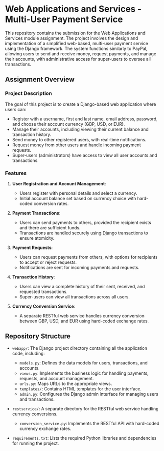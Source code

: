 # Web Applications and Services - Multi-User Payment Service

This repository contains the submission for the Web Applications and Services module assignment. The project involves the design and implementation of a simplified web-based, multi-user payment service using the Django framework. The system functions similarly to PayPal, allowing users to send and receive money, request payments, and manage their accounts, with administrative access for super-users to oversee all transactions.

## Assignment Overview

### Project Description

The goal of this project is to create a Django-based web application where users can:
- Register with a username, first and last name, email address, password, and choose their account currency (GBP, USD, or EUR).
- Manage their accounts, including viewing their current balance and transaction history.
- Send money to other registered users, with real-time notifications.
- Request money from other users and handle incoming payment requests.
- Super-users (administrators) have access to view all user accounts and transactions.

### Features

1. **User Registration and Account Management**:
   - Users register with personal details and select a currency.
   - Initial account balance set based on currency choice with hard-coded conversion rates.

2. **Payment Transactions**:
   - Users can send payments to others, provided the recipient exists and there are sufficient funds.
   - Transactions are handled securely using Django transactions to ensure atomicity.

3. **Payment Requests**:
   - Users can request payments from others, with options for recipients to accept or reject requests.
   - Notifications are sent for incoming payments and requests.

4. **Transaction History**:
   - Users can view a complete history of their sent, received, and requested transactions.
   - Super-users can view all transactions across all users.

5. **Currency Conversion Service**:
   - A separate RESTful web service handles currency conversion between GBP, USD, and EUR using hard-coded exchange rates.


## Repository Structure

- `webapp/`: The Django project directory containing all the application code, including:
  - `models.py`: Defines the data models for users, transactions, and accounts.
  - `views.py`: Implements the business logic for handling payments, requests, and account management.
  - `urls.py`: Maps URLs to the appropriate views.
  - `templates/`: Contains HTML templates for the user interface.
  - `admin.py`: Configures the Django admin interface for managing users and transactions.

- `restservice/`: A separate directory for the RESTful web service handling currency conversions.
  - `conversion_service.py`: Implements the RESTful API with hard-coded currency exchange rates.

- `requirements.txt`: Lists the required Python libraries and dependencies for running the project.
